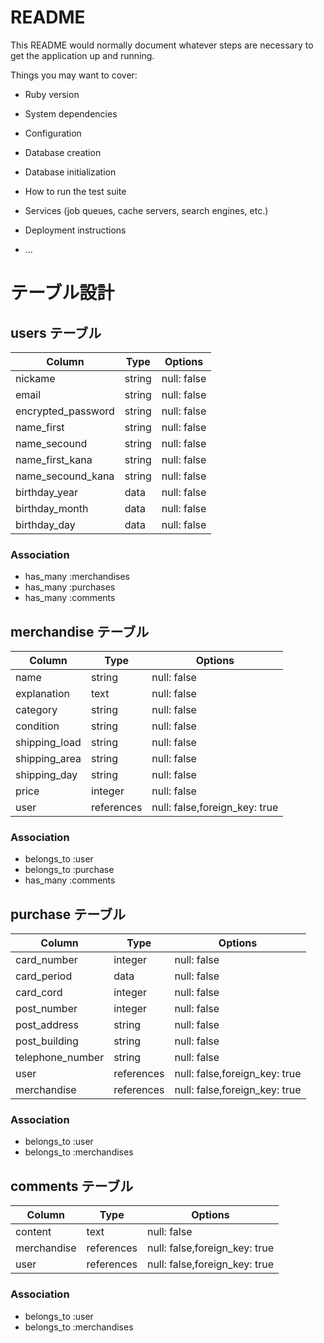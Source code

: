 # README

This README would normally document whatever steps are necessary to get the
application up and running.

Things you may want to cover:

* Ruby version

* System dependencies

* Configuration

* Database creation

* Database initialization

* How to run the test suite

* Services (job queues, cache servers, search engines, etc.)

* Deployment instructions

* ...

# テーブル設計

## users テーブル

| Column             | Type   | Options     |
| ------------------ | ------ | ----------- |
| nickame            | string | null: false |
| email              | string | null: false |
| encrypted_password | string | null: false |
| name_first         | string | null: false |
| name_secound       | string | null: false |
| name_first_kana    | string | null: false |
| name_secound_kana  | string | null: false |
| birthday_year      | data   | null: false |
| birthday_month     | data   | null: false |
| birthday_day       | data   | null: false |

### Association

- has_many :merchandises
- has_many :purchases
- has_many :comments

## merchandise テーブル

| Column       | Type       | Options                       |
| ------------ | ---------- | ----------------------------- |
| name         | string     | null: false                   |
| explanation  | text       | null: false                   |
| category     | string     | null: false                   |
| condition    | string     | null: false                   |
| shipping_load| string     | null: false                   |
| shipping_area| string     | null: false                   |
| shipping_day | string     | null: false                   |
| price        | integer    | null: false                   |
| user         | references | null: false,foreign_key: true |


### Association

- belongs_to :user
- belongs_to :purchase
- has_many :comments

## purchase テーブル

| Column           | Type       | Options                       |
| ---------------- | ---------- | ----------------------------- |
| card_number      | integer    | null: false                   |
| card_period      | data       | null: false                   |
| card_cord        | integer    | null: false                   |
| post_number      | integer    | null: false                   |
| post_address     | string     | null: false                   |
| post_building    | string     | null: false                   |
| telephone_number | string     | null: false                   |
| user             | references | null: false,foreign_key: true |
| merchandise      | references | null: false,foreign_key: true |


### Association

- belongs_to :user
- belongs_to :merchandises

## comments テーブル

| Column     | Type       | Options                       |
| ---------- | ---------- | ----------------------------- |
| content    | text       | null: false                   |
| merchandise| references | null: false,foreign_key: true |
| user       | references | null: false,foreign_key: true |

### Association

- belongs_to :user
- belongs_to :merchandises 